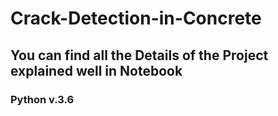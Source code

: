 # Crack-Detection-in-Concrete

## You can find all the Details of the Project explained well in Notebook

### Python v.3.6
